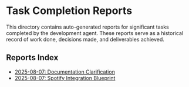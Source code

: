 # Task Completion Reports

This directory contains auto-generated reports for significant tasks completed by the development agent. These reports serve as a historical record of work done, decisions made, and deliverables achieved.

## Reports Index

*   [2025-08-07: Documentation Clarification](./20250807-doc-clarification-completion-report.md)
*   [2025-08-07: Spotify Integration Blueprint](./20250807-spotify-blueprint-completion-report.md)
